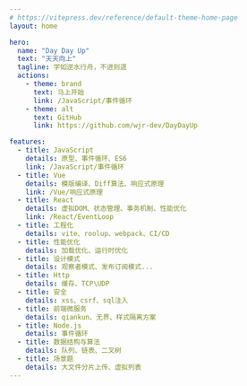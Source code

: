 ```yaml
---
# https://vitepress.dev/reference/default-theme-home-page
layout: home

hero:
  name: "Day Day Up"
  text: "天天向上"
  tagline: 学如逆水行舟，不进则退
  actions:
    - theme: brand
      text: 马上开始
      link: /JavaScript/事件循环
    - theme: alt
      text: GitHub
      link: https://github.com/wjr-dev/DayDayUp

features:
  - title: JavaScript
    details: 原型、事件循环、ES6
    link: /JavaScript/事件循环
  - title: Vue
    details: 模版编译、Diff算法、响应式原理
    link: /Vue/响应式原理
  - title: React
    details: 虚拟DOM、状态管理、事务机制、性能优化
    link: /React/EventLoop
  - title: 工程化
    details: vite、roolup、webpack、CI/CD
  - title: 性能优化
    details: 加载优化、运行时优化
  - title: 设计模式
    details: 观察者模式、发布订阅模式...
  - title: Http
    details: 缓存、TCP\UDP
  - title: 安全
    details: xss、csrf、sql注入
  - title: 前端微服务
    details: qiankun、无界、样式隔离方案
  - title: Node.js
    details: 事件循环
  - title: 数据结构与算法
    details: 队列、链表、二叉树
  - title: 场景题
    details: 大文件分片上传、虚拟列表
---
```



